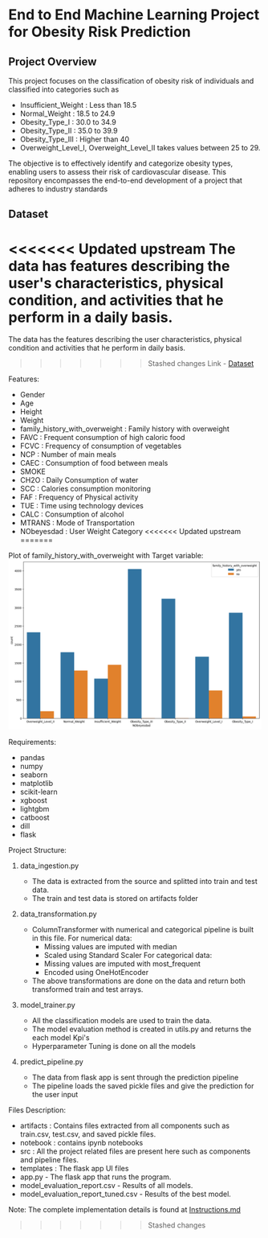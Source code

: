 # End to End Machine Learning Project for Obesity Risk Prediction

## Project Overview
This project focuses on the classification of obesity risk of individuals and classified into categories such as 
- Insufficient_Weight : Less than 18.5
- Normal_Weight : 18.5 to 24.9
- Obesity_Type_I : 30.0 to 34.9
- Obesity_Type_II : 35.0 to 39.9
- Obesity_Type_III : Higher than 40
- Overweight_Level_I, Overweight_Level_II takes values between 25 to 29. 

The objective is to effectively identify and categorize obesity types, enabling users to assess their risk of cardiovascular disease. This repository encompasses the end-to-end development of a project that adheres to industry standards

## Dataset
<<<<<<< Updated upstream
The data has features describing the user's characteristics, physical condition, and activities that he perform in a daily basis.
=======
The data has the features describing the user characteristics, physical condition and activities that he perform in daily basis.
>>>>>>> Stashed changes
Link - <a href="https://www.kaggle.com/competitions/playground-series-s4e2">Dataset</a>

Features:
- Gender
- Age
- Height
- Weight
- family_history_with_overweight : Family history with overweight
- FAVC : Frequent consumption of high caloric food
- FCVC : Frequency of consumption of vegetables
- NCP : Number of main meals
- CAEC : Consumption of food between meals
- SMOKE
- CH2O : Daily Consumption of water
- SCC : Calories consumption monitoring 
- FAF : Frequency of Physical activity
- TUE : Time using technology devices
- CALC : Consumption of alcohol
- MTRANS : Mode of Transportation
- NObeyesdad : User Weight Category
<<<<<<< Updated upstream
=======

Plot of family_history_with_overweight with Target variable:
![Example Image](output.png)


Requirements:
- pandas
- numpy
- seaborn
- matplotlib
- scikit-learn
- xgboost
- lightgbm
- catboost
- dill
- flask

Project Structure:
1. data_ingestion.py
    - The data is extracted from the source and splitted into train and test data.
    - The train and test data is stored on <italic>artifacts</italic> folder

2. data_transformation.py
    - ColumnTransformer with numerical and categorical pipeline is built in this file.
    For numerical data:
        - Missing values are imputed with median
        - Scaled using Standard Scaler
    For categorical data:
        - Missing values are imputed with most_frequent
        - Encoded using OneHotEncoder
    - The above transformations are done on the data and return both transformed train and test arrays.

3. model_trainer.py
    - All the classification models are used to train the data.
    - The model evaluation method is created in utils.py and returns the each model Kpi's
    - Hyperparameter Tuning is done on all the models

4. predict_pipeline.py
    - The data from flask app is sent through the prediction pipeline
    - The pipeline loads the saved pickle files and give the prediction for the user input

Files Description:
- artifacts : Contains files extracted from all components such as train.csv, test.csv, and saved pickle files.
- notebook : contains ipynb notebooks
- src : All the project related files are present here such as components and pipeline files.
- templates : The flask app UI files
- app.py - The flask app that runs the program.
- model_evaluation_report.csv - Results of all models.
- model_evaluation_report_tuned.csv - Results of the best model.

Note: The complete implementation details is found at <a href="https://github.com/arunnandam/Obesity-Risk-Prediction/blob/main/Instructions.md">Instructions.md</a>

>>>>>>> Stashed changes
